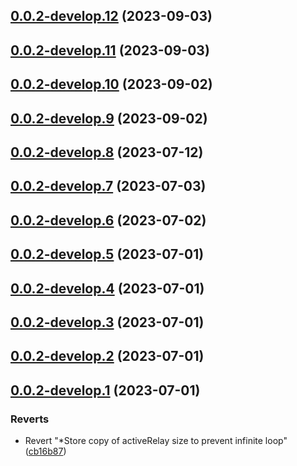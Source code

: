 ## [0.0.2-develop.12](https://git.lumeweb.com/LumeWeb/hyperswarm-web/compare/v0.0.2-develop.11...v0.0.2-develop.12) (2023-09-03)

## [0.0.2-develop.11](https://git.lumeweb.com/LumeWeb/hyperswarm-web/compare/v0.0.2-develop.10...v0.0.2-develop.11) (2023-09-03)

## [0.0.2-develop.10](https://git.lumeweb.com/LumeWeb/hyperswarm-web/compare/v0.0.2-develop.9...v0.0.2-develop.10) (2023-09-02)

## [0.0.2-develop.9](https://git.lumeweb.com/LumeWeb/hyperswarm-web/compare/v0.0.2-develop.8...v0.0.2-develop.9) (2023-09-02)

## [0.0.2-develop.8](https://git.lumeweb.com/LumeWeb/hyperswarm-web/compare/v0.0.2-develop.7...v0.0.2-develop.8) (2023-07-12)

## [0.0.2-develop.7](https://git.lumeweb.com/LumeWeb/hyperswarm-web/compare/v0.0.2-develop.6...v0.0.2-develop.7) (2023-07-03)

## [0.0.2-develop.6](https://git.lumeweb.com/LumeWeb/hyperswarm-web/compare/v0.0.2-develop.5...v0.0.2-develop.6) (2023-07-02)

## [0.0.2-develop.5](https://git.lumeweb.com/LumeWeb/hyperswarm-web/compare/v0.0.2-develop.4...v0.0.2-develop.5) (2023-07-01)

## [0.0.2-develop.4](https://git.lumeweb.com/LumeWeb/hyperswarm-web/compare/v0.0.2-develop.3...v0.0.2-develop.4) (2023-07-01)

## [0.0.2-develop.3](https://git.lumeweb.com/LumeWeb/hyperswarm-web/compare/v0.0.2-develop.2...v0.0.2-develop.3) (2023-07-01)

## [0.0.2-develop.2](https://git.lumeweb.com/LumeWeb/hyperswarm-web/compare/v0.0.2-develop.1...v0.0.2-develop.2) (2023-07-01)

## [0.0.2-develop.1](https://git.lumeweb.com/LumeWeb/hyperswarm-web/compare/v0.0.1...v0.0.2-develop.1) (2023-07-01)


### Reverts

* Revert "*Store copy of activeRelay size to prevent infinite loop" ([cb16b87](https://git.lumeweb.com/LumeWeb/hyperswarm-web/commit/cb16b87b73e104aa2e6ad3dad1b827cb0a85243a))
